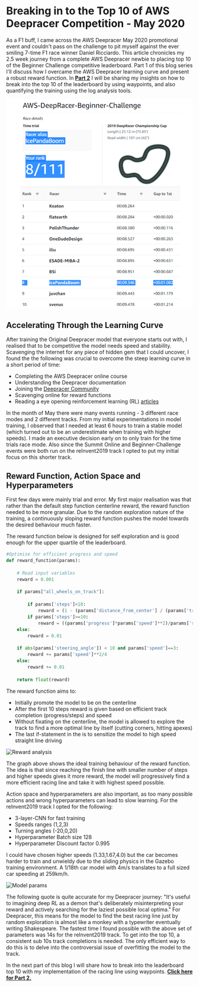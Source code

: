 # Breaking in to the Top 10 of AWS Deepracer Competition - May 2020

As a F1 buff, I came across the AWS Deepracer May 2020 promotional event and couldn't pass on the challenge to pit myself against the ever smiling 7-time F1 race winner Daniel Ricciardo. This article chronicles my 2.5 week journey from a complete AWS Deepracer newbie to placing top 10 of the Beginner Challenge competitive leaderboard. Part 1 of this blog series I'll discuss how I overcame the AWS Deepracer learning curve and present a robust reward function. In __[Part 2](part2.md)__ I will be sharing my insights on how to break into the top 10 of the leaderboard by using waypoints, and also quantifying the training using the log analysis tools. 

![leaderboard](Assets/Leaderboard_top10.png)

## Accelerating Through the Learning Curve

After training the Original Deepracer model that everyone starts out with, I realised that to be competitive the model needs speed and stability. Scavenging the internet for any piece of hidden gem that I could uncover, I found the the following was crucial to overcome the steep learning curve in a short period of time: 
* Completing the AWS Deepracer online course
* Understanding the Deepracer documentation
* Joining the [Deepracer Community](https://deepracing.io/)
* Scavenging online for reward functions
* Reading a eye opening reinforcement learning (RL) [articles](https://www.alexirpan.com/2018/02/14/rl-hard.html)

In the month of May there were many events running - 3 different race modes and 2 different tracks. From my initial experimentations in model training, I observed that I needed at least 6 hours to train a stable model (which turned out to be an underestimate when training with higher speeds). I made an executive decision early on to only train for the time trials race mode. Also since the Summit Online and Beginner-Challenge events were both run on the reInvent2019 track I opted to put my initial focus on this shorter track.

## Reward Function, Action Space and Hyperparameters

First few days were mainly trial and error. My first major realisation was that rather than the default step function centerline reward, the reward function needed to be more granular. Due to the random exploration nature of the training, a continuously sloping reward function pushes the model towards the desired behaviour much faster. 

The reward function below is designed for self exploration and is good enough for the upper quartile of the leaderboard. 

```python
#Optimise for efficient progress and speed
def reward_function(params):

    # Read input variables
    reward = 0.001

    if params["all_wheels_on_track"]:

        if params['steps']<10:
            reward = (1 - (params['distance_from_center'] / (params['track_width']/2))**(4))*params['speed']**2
        if params['steps']>=10:
            reward = ((params['progress']*params['speed']**2)/params['steps'])*2
    else:
        reward = 0.01

    if abs(params['steering_angle']) < 10 and params['speed']==3:
        reward += params['speed']**2/4
    else:
        reward += 0.01

    return float(reward)
````

The reward function aims to:
* Initially promote the model to be on the centerline
* After the first 10 steps reward is given based on efficient track completion (progress/steps) and speed
* Without fixating on the centerline, the model is allowed to explore the track to find a more optimal line by itself (cutting corners, hitting apexes)
* The last if-statement in the is to sensitize the model to high speed straight line driving

![Reward analysis](Assets/Reward_analysis.png)

The graph above shows the ideal training behaviour of the reward function. The idea is that since reaching the finish line with smaller number of steps and higher speeds gives it more reward, the model will progressively find a more efficient racing line and take it with highest speed possible.

Action space and hyperparameters are also important, as too many possible actions and wrong hyperparameters can lead to slow learning. For the reInvent2019 track I opted for the following:

* 3-layer-CNN for fast training
* Speeds ranges (1,2,3) 
* Turning angles (-20,0,20)
* Hyperparameter Batch size 128
* Hyperparameter Discount factor 0.995

I could have chosen higher speeds (1.33,1.67,4.0) but the car becomes harder to train and unwieldy due to the sliding physics in the Gazebo training environment. A 1/18th car model with 4m/s translates to a full sized car speeding at 259km/h.

![Model params](Assets/Model_params_combined.png)

The following quote is quite accurate for my Deepracer journey: "It's useful to imagining deep RL as a demon that's deliberately misinterpreting your reward and actively searching for the laziest possible local optima." For Deepracer, this means for the model to find the best racing line just by random exploration is almost like a monkey with a typewriter eventually writing Shakespeare. The fastest time I found possible with the above set of parameters was 14s for the reInvent2019 track. To get into the top 10, a consistent sub 10s track completions is needed. The only efficient way to do this is to delve into the controversial issue of overfitting the model to the track. 

In the next part of this blog I will share how to break into the leaderboard top 10 with my implementation of the racing line using waypoints. __[Click here for Part 2.](part2.md)__
